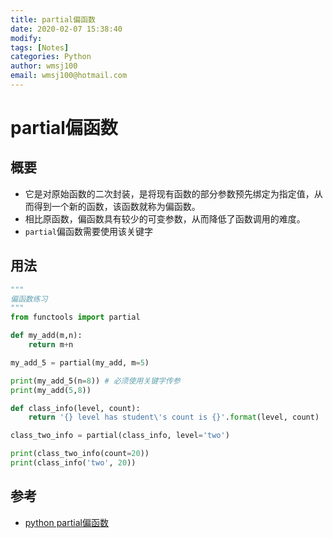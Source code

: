```yaml
---
title: partial偏函数
date: 2020-02-07 15:38:40
modify: 
tags: [Notes]
categories: Python
author: wmsj100
email: wmsj100@hotmail.com
---
```


# partial偏函数

## 概要

- 它是对原始函数的二次封装，是将现有函数的部分参数预先绑定为指定值，从而得到一个新的函数，该函数就称为偏函数。
- 相比原函数，偏函数具有较少的可变参数，从而降低了函数调用的难度。
- `partial`偏函数需要使用该关键字

## 用法

```python
"""
偏函数练习
"""
from functools import partial

def my_add(m,n):
    return m+n

my_add_5 = partial(my_add, m=5)

print(my_add_5(n=8)) # 必须使用关键字传参
print(my_add(5,8))

def class_info(level, count):
    return '{} level has student\'s count is {}'.format(level, count)

class_two_info = partial(class_info, level='two')

print(class_two_info(count=20))
print(class_info('two', 20))
```

## 参考

- [python partial偏函数](http://c.biancheng.net/view/vip_6060.html)
